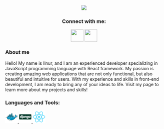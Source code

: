 <div id="header" align="center">
  <img src="https://media.giphy.com/media/v1.Y2lkPTc5MGI3NjExMGRkM2Y3NmNhYWZhMjEzYzJhMzAwNjUyZTNkMGU2ZjFhYTJhODE2YyZlcD12MV9pbnRlcm5hbF9naWZzX2dpZklkJmN0PWc/8SzmrGqs6oD7i/giphy.gif" width="800"/>
</div> 

<h3 align="center">Connect with me:</h3>
<p align="center">
<a href="https://vk.com/id806656876" target="blank"><img align="center" src="https://upload.wikimedia.org/wikipedia/commons/2/21/VK.com-logo.svg" alt="" height="40" width="40" /></a>
<a href="https://t.me/VolpenTinger" target="blank"><img align="center" src="https://upload.wikimedia.org/wikipedia/commons/thumb/8/82/Telegram_logo.svg/480px-Telegram_logo.svg.png" alt="" height="40" width="40" /></a>
</p>

<h3> About me</h3>
<p>Hello! My name is Ilnur, and I am an experienced developer specializing in JavaScript programming language with React framework. My passion is creating amazing web applications that are not only functional, but also beautiful and intuitive for users. With my experience and skills in front-end development, I am ready to bring any of your ideas to life. Visit my page to learn more about my projects and skills!</p>

<h3 align="left">Languages and Tools:</h3>
<p align="left">
  <a href="https://www.docker.com/" target="_blank"> <img src="https://github.com/devicons/devicon/blob/master/icons/docker/docker-original.svg" alt="docker" width="40" height="40" /> </a>
  <a href="https://www.django.com/" target="_blank"> <img src="https://github.com/devicons/devicon/blob/master/icons/django/django-original.svg" alt="django" width="40" height="40" /> </a>
  <a href="https://ru.legacy.reactjs.org/" target="_blank"> <img src="https://github.com/devicons/devicon/blob/master/icons/react/react-original.svg" alt="react" width="40" height="40" /> </a>
</p>


<!--
**VollpenTinger/VollpenTinger** is a ✨ _special_ ✨ repository because its `README.md` (this file) appears on your GitHub profile.

Here are some ideas to get you started:

- 🔭 I’m currently working on ...
- 🌱 I’m currently learning ...
- 👯 I’m looking to collaborate on ...
- 🤔 I’m looking for help with ...
- 💬 Ask me about ...
- 📫 How to reach me: ...
- 😄 Pronouns: ...
- ⚡ Fun fact: ...
-->
